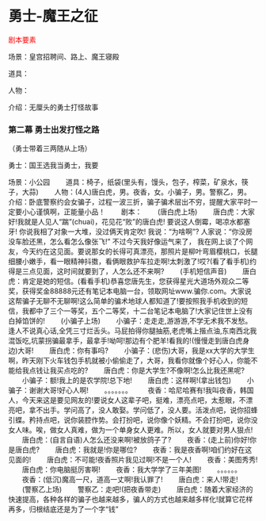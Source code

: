 # 勇士-魔王之征

<font color = red> 剧本要素</font>

场景：皇宫招聘间、路上、魔王寝殿

道具：

人物：

介绍：无厘头的勇士打怪故事

### 第二幕	勇士出发打怪之路

（勇士带着三两随从上场）

勇士：国王选我当勇士，我要





场景：小公园
　　道具：椅子，纸袋(里头有，馒头，包子，榨菜，矿泉水，筷子，大蒜)
　　人物：(4人)唐白虎，男。夜香，女。小骗子，男。警察乙，男。
介绍：卧底警察约会女骗子，过程一波三折，骗子骗术层出不穷，提醒大家平时一定要小心谨慎啊，正能量小品！
　　剧本：
　　(唐白虎上场)
　　唐白虎：大家好!我就是人见人“踹”(chuai)，花见花“败”的唐白虎! 要说这人倒霉，喝凉水都塞牙! 你说我相了对象一大堆，没过俩天肯定吹! 我说：“为啥啊”? 人家说：“你没房没车脸还黑，怎么看怎么像张飞!” 不过今天我好像运气来了， 我在网上谈了个网友，今天约在这见面。要说那女的长得可真漂亮，那照片是柳叶弯眉樱桃口，长腿细腰小嫩手，看一眼精神抖擞，看俩眼救护车拉走啊!太刺激了!哎?(看了看手机)约得是三点见面，这时间就要到了，人怎么还不来啊?
　　(手机短信声音)
　　唐白虎：肯定是她的短信。(看看手机)恭喜您唐先生，您获得星光大道场外观众二等奖，获得奖金88888元还有笔记本电脑一台，领取网址www.骗你.com。大家说这帮骗子无聊不无聊啊!这么简单的骗术地球人都知道了!要按照我手机收到的短信，我都中了三个一等奖，五个二等奖，十二台笔记本电脑了!大家记住世上没有白掉馅饼的!
　　(小骗子上场)
　　小骗子：走走走,游游游,不学无术我不发愁。逢人不说真心话,全凭三寸烂舌头。马屁拍得你腿抽筋,老虎嘴上揩点油,东南西北我混饭吃,坑蒙拐骗最拿手，最拿手!呦呵!那边有个肥羊!看我的!(慢慢走到唐白虎身边)大哥!
　　唐白虎：你有事吗?
　　小骗子：(悲伤)大哥，我是xx大学的大学生啊，昨天刚下火车钱包手机就被小偷偷走了，大哥，我看你就像个好心人，你能不能给我点钱让我买点吃的?
　　唐白虎：你是大学生?不像啊!怎么比我还黑呢?
　　小骗子：额!我上的是农学院!总下地!
　　唐白虎：这样啊!(拿出钱包)
　　小骗子：谢谢大哥!好心人啊!
　　。。。。。。。
　　夜香：哈尼哈赛有!我叫夜香，韩国人，今天来这是要见网友的!要说女人这辈子吧，挺难，漂亮点吧，太惹眼，不漂亮吧，拿不出手。学问高了，没人敢娶。学问低了，没人要。活泼点吧，说你招蜂引蝶。矜持点吧，说你装腔作势。会打扮吧，说你像个妖精。不会打扮吧，说你没女人味。唉，做女人真难，做为一个单身女人更难。所以，女人就要对男人狠点!
　　唐白虎：(自言自语)人怎么还没来啊!被放鸽子了?
　　夜香：(走上前)你好!你是唐白虎?
　　唐白虎：我就是!你是哪位?
　　夜香：我是夜香啊!咱们约好在这见面的!
　　唐白虎：不可能!夜香照片我见过啊!不是一个人!
　　夜香：美图秀秀!
　　唐白虎：你电脑挺厉害啊!
　　夜香：我大学学了三年美图!
　　。。。。。。
　　夜香：(低沉)魔高一尺，道高一丈啊!我认罪了!
　　唐白虎：来人!带走!
　　(警察乙上场)
　　警察乙：走吧!(把夜香带走)
　　唐白虎：随着大家经济的快速提高，各种各样的骗子也越来越多，骗人的方式也越来越多样化!就算它花样再多，归根结底还是为了一个字“钱”

